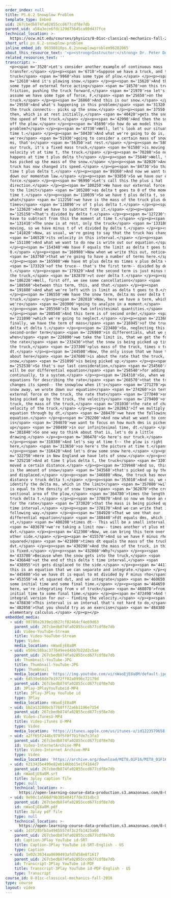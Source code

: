 ```yaml
---
order_index: null
title: PS.6.2 Snowplow Problem
template_type: Embed
uid: 267cbedb874fa02855ccd677cdf8e7db
parent_uid: a58a3ece6fdc129d75645ca98d437fce
technical_location: >-
  https://ocw.mit.edu/courses/physics/8-01sc-classical-mechanics-fall-2016/week-6-continuous-mass-transfer/ps.6.2-snowplow-problem/ps.6.2-snowplow-problem
short_url: ps.6.2-snowplow-problem
inline_embed_id: 96398810ps.6.2snowplowproblem96202065
about_this_resource_text: '<p><strong>Instructor:</strong> Dr. Peter Dourmashkin</p>'
related_resources_text: ''
transcript: >-
  <p><span m='3520'>Let's consider another example of continuous mass
  transfer.</span> </p><p><span m='6710'>Suppose we have a truck, and that
  truck</span> <span m='9960'>has some type of plow.</span> </p><p><span
  m='12610'>And it's plowing snow.</span> </p><p><span m='15620'>And there's
  some type of external force acting</span> <span m='18570'>on this truck,
  friction, pushing the truck forward,</span> <span m='21970'>so let's just
  assume we have some type of force, F,</span> <span m='25650'>on the
  truck.</span> </p><p><span m='26860'>And this is our snow.</span> </p><p><span
  m='29550'>And what's happening in this problem</span> <span m='31320'>is that
  the truck connects-- picks up the snow.</span> </p><p><span m='37550'>And
  then, which is at rest initially,</span> <span m='40420'>gets the snow up to
  the speed of the truck.</span> </p><p><span m='42990'>And then the snow falls
  off the plow.</span> </p><p><span m='45690'>So how do we model this
  problem?</span> </p><p><span m='47730'>Well, let's look at our situation at
  time t.</span> </p><p><span m='50430'>And what we're going to do is,
  we're</span> <span m='51930'>going to consider a certain mass of snow, delta
  ms, that's</span> <span m='56350'>at rest.</span> </p><p><span m='58070'>And
  our truck, it's a fixed mass truck,</span> <span m='61580'>is moving with a
  velocity vt at time t, the truck.</span> </p><p><span m='70280'>So now, what
  happens at time t plus delta t?</span> </p><p><span m='75840'>Well, the truck
  has picked up the mass of the snow.</span> </p><p><span m='82020'>And the
  truck has now changed its speed.</span> </p><p><span m='84730'>So that's at
  time t plus delta t.</span> </p><p><span m='89360'>And now we want to write
  down our momentum law.</span> </p><p><span m='93850'>So we have our external
  force.</span> </p><p><span m='96990'>Let's call this the plus i hat
  direction.</span> </p><p><span m='100250'>We have our external force is equal
  to the limit</span> <span m='105280'>as delta t goes to 0 of the momentum at
  time t.</span> </p><p><span m='110039'>So we have t plus delta t, so
  what</span> <span m='112250'>we have is the mass of the truck plus delta ms
  times</span> <span m='118890'>v of t plus delta t.</span> </p><p><span
  m='123620'>And we have to subtract from it.</span> </p><p><span
  m='125150'>That's divided by delta t.</span> </p><p><span m='127230'>And we
  have to subtract from this the moment at time t.</span> </p><p><span
  m='131410'>The snow is at rest, only the truck</span> <span m='133180'>is
  moving, so we have minus t of vt divided by delta t.</span> </p><p><span
  m='141820'>Now, as usual, we're going to say that the truck has changed</span>
  <span m='146520'>its velocity in this interval.</span> </p><p><span
  m='151100'>And what we want to do now is write out our equation.</span>
  </p><p><span m='154340'>We have F equals the limit as delta t goes to
  0.</span> </p><p><span m='160980'>Now when we write this out, notice</span>
  <span m='163760'>that we're going to have a number of terms here.</span>
  </p><p><span m='165980'>We have mt plus delta ms times v plus delta v</span>
  <span m='173329'>of the truce-- that's the first term-- divided by delta
  t.</span> </p><p><span m='179329'>And the second term is just minus mass of
  the truck,</span> <span m='182870'>vt over delta t.</span> </p><p><span
  m='186220'>Well, first off, we see some cancellations</span> <span
  m='188560'>between this term, this, and that.</span> </p><p><span
  m='191880'>And what we're left with is limit as delta t goes to 0.</span>
  </p><p><span m='196550'>We have the snow term, delta ms over delta t times the
  truck.</span> </p><p><span m='202010'>Now, here we have a term, which
  we're</span> <span m='203900'>going to analyze in a moment.</span>
  </p><p><span m='205560'>It has two infinitesimal quantities.</span>
  </p><p><span m='208540'>And this term is of second order,</span> <span
  m='211090'>which we're going to neglect.</span> </p><p><span m='213680'>And
  finally, we have the term of mass</span> <span m='216945'>of the truck times
  delta vt delta t.</span> </p><p><span m='223480'>So, neglecting this
  second-order term</span> <span m='226980'>in differentials, what we get
  when</span> <span m='228890'>we take the limit is, that we get the force is
  the rate</span> <span m='233430'>that the snow is being picked up times v of
  the truck,</span> <span m='237300'>plus mass of the truck, times v truck,
  dt.</span> </p><p><span m='244500'>Now, the only issue that we have to think
  about here</span> <span m='247600'>is about the rate that the truck, the
  snow,</span> <span m='251090'>is being picked up.</span> </p><p><span
  m='252530'>So that's our last consideration,</span> <span m='254560'>but this
  will be our differential equation</span> <span m='258540'>for adding mass,
  continually, to a system.</span> </p><p><span m='264310'>So, when we found our
  equations for describing the rate</span> <span m='268570'>that the truck
  changes its speed-- the snowplow when it's</span> <span m='271270'>pushing
  snow away, we wrote down our equation</span> <span m='274260'>in terms of the
  external force on the truck, the rate that</span> <span m='277040'>snow is
  being picked up by the truck, the velocity</span> <span m='279400'>of the
  truck, the mass of the truck,</span> <span m='281030'>the rate of change of
  velocity of the truck.</span> </p><p><span m='282863'>If we multiply our
  equation through by dt,</span> <span m='288470'>we have the following
  equation.</span> </p><p><span m='292200'>And now what we want to consider
  is</span> <span m='294070'>we want to focus on how much dms is picked
  up</span> <span m='298490'>in our infinitesimal time, dt.</span> </p><p><span
  m='301840'>So one way to think about that is, let's do a little
  drawing.</span> </p><p><span m='306470'>So here's our truck.</span>
  </p><p><span m='310380'>And let's say at time t-- the plow is right
  here,</span> <span m='313650'>so here's the picture at time t.</span>
  </p><p><span m='316420'>And let's draw some snow here.</span> </p><p><span
  m='322750'>Here in New England we have lots of snow.</span> </p><p><span
  m='325210'>And at time t plus delta t, the truck</span> <span m='330700'>has
  moved a certain distance.</span> </p><p><span m='339940'>And so, this quantity
  is the amount of snow</span> <span m='343560'>that's picked up by the truck
  and displaced.</span> </p><p><span m='346880'>Now, the truck has moved a
  distance v truck delta t.</span> </p><p><span m='353010'>And so, we can
  identify the delta ms, which in the limit</span> <span m='357080'>will be dms,
  is equal to the density of snow times</span> <span m='362070'>the cross
  sectional area of the plow,</span> <span m='364780'>times the length v of
  truck delta t.</span> </p><p><span m='370870'>And so now we have an expression
  for the rate</span> <span m='373820'>that the mass is being picked up in this
  time interval.</span> </p><p><span m='378170'>And we can write that in the
  following way.</span> </p><p><span m='384920'>That we see that our
  differential equation</span> <span m='388440'>Fdt equals dms, which is rho A
  vt,</span> <span m='400200'>times dt-- This will be a small interval,</span>
  <span m='403670'>we're taking a limit now-- times another vt plus mt
  dvt.</span> </p><p><span m='412300'>Now, we can bring this term over to the
  other side.</span> </p><p><span m='415570'>And so we have F minus rho A vt
  squared</span> <span m='421800'>times dt equals the mass of the truck times
  dvt.</span> </p><p><span m='430290'>And the mass of the truck, in this case,
  is fixed.</span> </p><p><span m='432860'>Why?</span> </p><p><span
  m='433780'>Because when the snow gets into the truck,</span> <span
  m='436640'>at the end of this delta t time interval,</span> <span
  m='438955'>it gets displaced to the side.</span> </p><p><span m='441730'>So
  this is an equation that we can separate and integrate.</span> </p><p><span
  m='445680'>So we have dt is equal to mt divided by F minus rho</span> <span
  m='453550'>A vt squared dvt, and we integrate</span> <span m='460650'>from
  some initial time and some final time.</span> </p><p><span m='464659'>And
  here, we're integrating from v of truck</span> <span m='468070'>from some t
  initial time to some final time.</span> </p><p><span m='472490'>And that's our
  integral version for our-- finding the velocity.</span> </p><p><span
  m='478830'>This interval is an interval that's not hard to do,</span> <span
  m='482050'>that you should try as an exercise</span> <span m='484380'>in
  elementary calculus.</span> </p><p></p>
embedded_media:
  - uid: 08780a2639e1d627cf82464cf4e69d63
    parent_uid: 267cbedb874fa02855ccd677cdf8e7db
    id: Video-YouTube-Stream
    title: Video-YouTube-Stream
    type: Video
    media_location: nWaoEjE8a8M
  - uid: e504c58bac377649eed4bb7b22d2c5ae
    parent_uid: 267cbedb874fa02855ccd677cdf8e7db
    id: Thumbnail-YouTube-JPG
    title: Thumbnail-YouTube-JPG
    type: Thumbnail
    media_location: 'https://img.youtube.com/vi/nWaoEjE8a8M/default.jpg'
  - uid: 64539e68de7b1972ff02a8996c72179d
    parent_uid: 267cbedb874fa02855ccd677cdf8e7db
    id: 3Play-3PlayYouTubeid-MP4
    title: 3Play-3Play YouTube id
    type: 3Play
    media_location: nWaoEjE8a8M
  - uid: bb2a13280bcb7768ff72a6b1196e7154
    parent_uid: 267cbedb874fa02855ccd677cdf8e7db
    id: Video-iTunesU-MP4
    title: Video-iTunes U-MP4
    type: Video
    media_location: 'https://itunes.apple.com/us/itunes-u/id1223579658'
  - uid: a2ff65f2446c979f5f0f7b1fde7c3fa3
    parent_uid: 267cbedb874fa02855ccd677cdf8e7db
    id: Video-InternetArchive-MP4
    title: Video-Internet Archive-MP4
    type: Video
    media_location: 'https://archive.org/download/MIT8.01F16/MIT8_01F16_W06PS02_360p.mp4'
  - uid: 6213435e499e82eb146bb15e1f4164d7
    parent_uid: 267cbedb874fa02855ccd677cdf8e7db
    id: nWaoEjE8a8M.srt
    title: 3play caption file
    type: null
    technical_location: >-
      https://open-learning-course-data-production.s3.amazonaws.com/8-01sc-classical-mechanics-fall-2016/6213435e499e82eb146bb15e1f4164d7_nWaoEjE8a8M.srt
  - uid: 9e98c1a566d79b3854041f7de331dbc3
    parent_uid: 267cbedb874fa02855ccd677cdf8e7db
    id: nWaoEjE8a8M.pdf
    title: 3play pdf file
    type: null
    technical_location: >-
      https://open-learning-course-data-production.s3.amazonaws.com/8-01sc-classical-mechanics-fall-2016/9e98c1a566d79b3854041f7de331dbc3_nWaoEjE8a8M.pdf
  - uid: 1d3f28bfb3a49455574f3c2fb1425a60
    parent_uid: 267cbedb874fa02855ccd677cdf8e7db
    id: Caption-3Play YouTube id-SRT
    title: Caption-3Play YouTube id-SRT-English - US
    type: Caption
  - uid: 1e02c3634aa8690493afd7d58e8f1617
    parent_uid: 267cbedb874fa02855ccd677cdf8e7db
    id: Transcript-3Play YouTube id-PDF
    title: Transcript-3Play YouTube id-PDF-English - US
    type: Transcript
course_id: 8-01sc-classical-mechanics-fall-2016
type: course
layout: video
---
```

